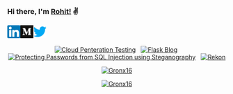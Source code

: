 ### Hi there, I'm [Rohit!](https://github.com/Gronx16/) ✌
<p>
<a href="https://www.linkedin.com/in/gronx16/">
  <img align="left" alt="LinkedIn" width="30px" src="https://raw.githubusercontent.com/Gronx16/gronx16/main/data/linkedin.svg" target=”_blank”/>
</a>
<a href="https://medium.com/@gronx16">
  <img align="left" alt="Medium" width="30px" src="https://raw.githubusercontent.com/Gronx16/gronx16/main/data/medium.svg" target=”_blank” />
</a>
<a href="https://twitter.com/gronx16">
  <img align="left" alt="Twitter" width="30px" src="https://raw.githubusercontent.com/Gronx16/gronx16/main/data/twitter.svg" target=”_blank”/>
</a>
</p>

<br>
<br>

<p align="center">
<a href="https://github.com/Gronx16/Cloud_Penetration_Testing"><img title="Cloud Penteration Testing" src="https://github-readme-stats.vercel.app/api/pin/?username=Gronx16&repo=Cloud_Penetration_Testing&theme=algolia" target=”_blank”></a>&nbsp;&nbsp;
<a href="https://github.com/Gronx16/Flask_Blog"><img title="Flask Blog" src="https://github-readme-stats.vercel.app/api/pin/?username=Gronx16&repo=Flask_Blog&theme=gotham" target=”_blank”></a>&nbsp;
<a href="https://github.com/Gronx16/Protecting-Passwords-from-SQL-Injection-using-Steganography"><img title="Protecting Passwords from SQL Injection using Steganography" src="https://github-readme-stats.vercel.app/api/pin/?username=Gronx16&repo=Protecting-Passwords-from-SQL-Injection-using-Steganography&theme=midnight-purple" target=”_blank”></a>&nbsp;&nbsp; 
<a href="https://github.com/Gronx16/Rekon"><img title="Rekon" src="https://github-readme-stats.vercel.app/api/pin/?username=Gronx16&repo=Rekon&theme=blue-green" target=”_blank”></a>
<p>


<p align="center">
<a href="https://github.com/Gronx16"><img title="Gronx16" src="https://github-readme-stats.vercel.app/api/top-langs/?username=Gronx16&layout=compact&theme=dark"></a>
</p>



<!--p align="center">
<a href="https://hits.seeyoufarm.com"><img src="https://hits.seeyoufarm.com/api/count/incr/badge.svg?url=https%3A%2F%2Fgithub.com%2FGronx16%2Fgronx16&count_bg=%235DC60E&title_bg=%23B32C2C&icon=rss.svg&icon_color=%23159ABB&title=Visitors+Count&edge_flat=false"/></a>
</p-->


<p align="center">
<a href="https://github.com/Gronx16"><img title="Gronx16" src="https://komarev.com/ghpvc/?username=gronx16&style=plastic&color=brightgreen" length=100px width=130px></a>
</p>
</body>
